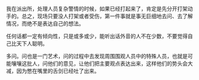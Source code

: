 我在派出所，处理人员复杂警情的时候，如果已经打起来了，肯定是先分开打架动手的。总之，现场只要没人打架或者受伤，第一件事就是事无巨细地去问、去了解情况，而绝不是表达自己的想法。

任何话都一定有倾向性，只是或多或少，能听出话外音的人不在少数，不要觉得自己比天下人聪明。


多问。问也是一门艺术，问的过程中去发现周围围观人员中的特殊人员，也就是可能嚷嚷这批人，问他们的意见，让他们把主要观点表达出来，这样他们的势头会大减，因为憋在嘴里的舌剑已经吐了出来。
